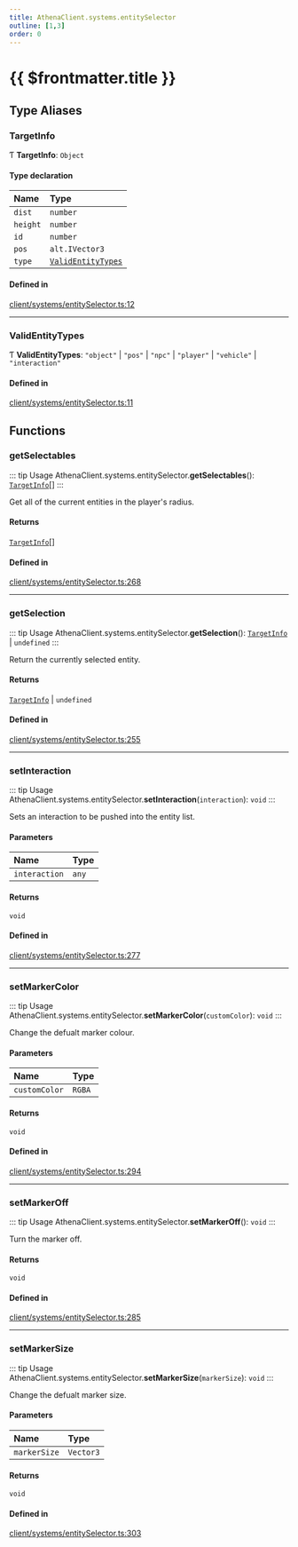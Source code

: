 ```yaml
---
title: AthenaClient.systems.entitySelector
outline: [1,3]
order: 0
---
```


# {{ $frontmatter.title }}


## Type Aliases

### TargetInfo

Ƭ **TargetInfo**: `Object`

#### Type declaration

| Name | Type |
| :------ | :------ |
| `dist` | `number` |
| `height` | `number` |
| `id` | `number` |
| `pos` | `alt.IVector3` |
| `type` | [`ValidEntityTypes`](client_systems_entitySelector.md#ValidEntityTypes) |

#### Defined in

[client/systems/entitySelector.ts:12](https://github.com/Stuyk/altv-athena/blob/fd05e62/src/core/client/systems/entitySelector.ts#L12)

___

### ValidEntityTypes

Ƭ **ValidEntityTypes**: ``"object"`` \| ``"pos"`` \| ``"npc"`` \| ``"player"`` \| ``"vehicle"`` \| ``"interaction"``

#### Defined in

[client/systems/entitySelector.ts:11](https://github.com/Stuyk/altv-athena/blob/fd05e62/src/core/client/systems/entitySelector.ts#L11)

## Functions

### getSelectables

::: tip Usage
AthenaClient.systems.entitySelector.**getSelectables**(): [`TargetInfo`](client_systems_entitySelector.md#TargetInfo)[]
:::

Get all of the current entities in the player's radius.

#### Returns

[`TargetInfo`](client_systems_entitySelector.md#TargetInfo)[]

#### Defined in

[client/systems/entitySelector.ts:268](https://github.com/Stuyk/altv-athena/blob/fd05e62/src/core/client/systems/entitySelector.ts#L268)

___

### getSelection

::: tip Usage
AthenaClient.systems.entitySelector.**getSelection**(): [`TargetInfo`](client_systems_entitySelector.md#TargetInfo) \| `undefined`
:::

Return the currently selected entity.

#### Returns

[`TargetInfo`](client_systems_entitySelector.md#TargetInfo) \| `undefined`

#### Defined in

[client/systems/entitySelector.ts:255](https://github.com/Stuyk/altv-athena/blob/fd05e62/src/core/client/systems/entitySelector.ts#L255)

___

### setInteraction

::: tip Usage
AthenaClient.systems.entitySelector.**setInteraction**(`interaction`): `void`
:::

Sets an interaction to be pushed into the entity list.

#### Parameters

| Name | Type |
| :------ | :------ |
| `interaction` | `any` |

#### Returns

`void`

#### Defined in

[client/systems/entitySelector.ts:277](https://github.com/Stuyk/altv-athena/blob/fd05e62/src/core/client/systems/entitySelector.ts#L277)

___

### setMarkerColor

::: tip Usage
AthenaClient.systems.entitySelector.**setMarkerColor**(`customColor`): `void`
:::

Change the defualt marker colour.

#### Parameters

| Name | Type |
| :------ | :------ |
| `customColor` | `RGBA` |

#### Returns

`void`

#### Defined in

[client/systems/entitySelector.ts:294](https://github.com/Stuyk/altv-athena/blob/fd05e62/src/core/client/systems/entitySelector.ts#L294)

___

### setMarkerOff

::: tip Usage
AthenaClient.systems.entitySelector.**setMarkerOff**(): `void`
:::

Turn the marker off.

#### Returns

`void`

#### Defined in

[client/systems/entitySelector.ts:285](https://github.com/Stuyk/altv-athena/blob/fd05e62/src/core/client/systems/entitySelector.ts#L285)

___

### setMarkerSize

::: tip Usage
AthenaClient.systems.entitySelector.**setMarkerSize**(`markerSize`): `void`
:::

Change the defualt marker size.

#### Parameters

| Name | Type |
| :------ | :------ |
| `markerSize` | `Vector3` |

#### Returns

`void`

#### Defined in

[client/systems/entitySelector.ts:303](https://github.com/Stuyk/altv-athena/blob/fd05e62/src/core/client/systems/entitySelector.ts#L303)
